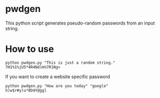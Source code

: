 # pwdgen
This python script generates pseudo-random passwords from an input string.

# How to use
```
python pwdgen.py "This is just a random string."
7H1%1%jU5*4R4Nd)m%7R1Ng>
```
If you want to create a website specific password
```
python pwdgen.py "How are you today" "google"
h)w$r#y)u*0D4Y@ggl
```

